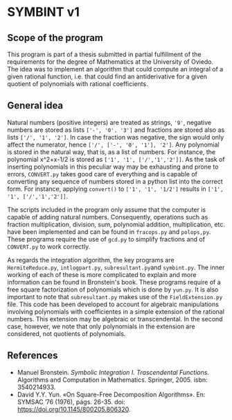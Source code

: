 # SYMBINT v1

## Scope of the program

This program is part of a thesis submitted in partial fulfillment of the requirements for the degree of Mathematics at the University of Oviedo. The idea was to implement an algorithm that could compute an integral of a given rational function, i.e. that could find an antiderivative for a given quotient of polynomials with rational coefficients.

## General idea

Natural numbers (positive integers) are treated as strings, `'9'`, negative numbers are stored as lists `['-', '0'. '3']` and fractions are stored also as lists `['/', '1', '2']`. In case the fraction was negative, the sign would only affect the numerator, hence `['/', ['-', '0', '1'], '2']`. Any polynomial is stored in the natural way, that is, as a list of numbers. For instance, the polynomial x^2+x-1/2 is stored as `['1', '1', ['/','1','2']]`. As the task of inserting polynomials in this peculiar way may be exhausting and prone to errors, `CONVERT.py` takes good care of everything and is capable of converting any sequence of numbers stored in a python list into the correct form. For instance, applying `convert()` to `['1', '1', '1/2']` results in `['1', '1', ['/','1','2']]`. 

The scripts included in the program only assume that the computer is capable of adding natural numbers. Consequently, operations such as fraction multiplication, division, sum, polynomial addition, multiplication, etc. have been implemented and can be found in `fracops.py` and `polops,py`. These programs require the use of `gcd.py` to simplify fractions and of `CONVERT.py` to work correctly. 

As regards the integration algorithm, the key programs are `HermiteReduce.py`, `intlogpart.py`, `subresultant.py`and `symbint.py`. The inner working of each of these is more complicated to explain and more information can be found in Bronstein's book. These programs require of a free square factorization of polynomials which is done by `yun.py`. It is also important to note that `subresultant.py` makes use of the `FieldExtension.py` file. This code has been developed to account for algebraic manipulations involving polynomials with coefficientes in a simple extension of the rational numbers. This extension may be algebraic or transcendental. In the second case, however, we note that only polynomials in the extension are considered, not quotients of polynomials.


## References
- Manuel Bronstein. *Symbolic Integration I. Trascendental Functions.* Algorithms and Computation in Mathematics. Springer, 2005. isbn: 3540214933.
- David Y.Y. Yun. «On Square-Free Decomposition Algorithms». En: SYMSAC ’76 (1976), págs. 26-35. doi: https://doi.org/10.1145/800205.806320.
